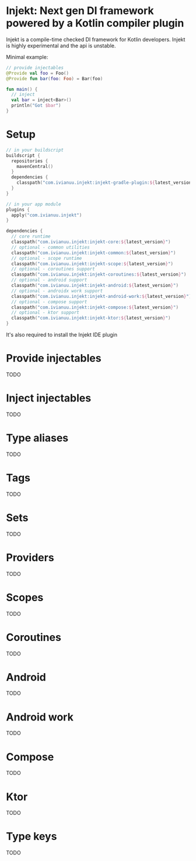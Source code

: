 # Injekt: Next gen DI framework powered by a Kotlin compiler plugin

Injekt is a compile-time checked DI framework for Kotlin developers.
Injekt is highly experimental and the api is unstable.

Minimal example:
```kotlin
// provide injectables
@Provide val foo = Foo()
@Provide fun bar(foo: Foo) = Bar(foo)

fun main() {
  // inject
  val bar = inject<Bar>()
  println("Got $bar")
}
```

# Setup
```kotlin
// in your buildscript
buildscript {
  repositories {
    mavenCentral()
  }
  dependencies {
    classpath("com.ivianuu.injekt:injekt-gradle-plugin:${latest_version}")
  }
}

// in your app module
plugins {
  apply("com.ivianuu.injekt")
}

dependencies {
  // core runtime
  classpath("com.ivianuu.injekt:injekt-core:${latest_version}")
  // optional - common utilities
  classpath("com.ivianuu.injekt:injekt-common:${latest_version}")
  // optional - scope runtime
  classpath("com.ivianuu.injekt:injekt-scope:${latest_version}")
  // optional - coroutines support
  classpath("com.ivianuu.injekt:injekt-coroutines:${latest_version}")
  // optional - android support
  classpath("com.ivianuu.injekt:injekt-android:${latest_version}")
  // optional - androidx work support
  classpath("com.ivianuu.injekt:injekt-android-work:${latest_version}")
  // optional - compose support
  classpath("com.ivianuu.injekt:injekt-compose:${latest_version}")
  // optional - ktor support
  classpath("com.ivianuu.injekt:injekt-ktor:${latest_version}")
}
```
It's also required to install the Injekt IDE plugin

# Provide injectables
TODO

# Inject injectables
TODO

# Type aliases
TODO

# Tags
TODO

# Sets
TODO

# Providers
TODO

# Scopes
TODO

# Coroutines
TODO

# Android
TODO

# Android work
TODO

# Compose
TODO

# Ktor
TODO

# Type keys
TODO
